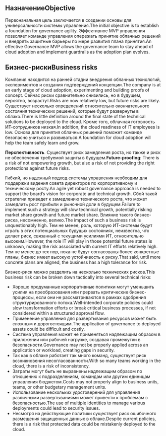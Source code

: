 <!-- TEMPLATE FILE - DO NOT ADD METADATA -->

## <a name="objective"></a><span data-ttu-id="3a632-101">Назначение</span><span class="sxs-lookup"><span data-stu-id="3a632-101">Objective</span></span>

<span data-ttu-id="3a632-102">Первоначальная цель заключается в создании основы для универсальности системы управления.</span><span class="sxs-lookup"><span data-stu-id="3a632-102">The initial objective is to establish a foundation for governance agility.</span></span> <span data-ttu-id="3a632-103">Эффективное MVP управления позволяет команде управления опережать принятие облачных решений и внедрять защитные барьеры по мере развития плана принятия.</span><span class="sxs-lookup"><span data-stu-id="3a632-103">An effective Governance MVP allows the governance team to stay ahead of cloud adoption and implement guardrails as the adoption plan evolves.</span></span>

## <a name="business-risks"></a><span data-ttu-id="3a632-104">Бизнес-риски</span><span class="sxs-lookup"><span data-stu-id="3a632-104">Business risks</span></span>

<span data-ttu-id="3a632-105">Компания находится на ранней стадии внедрения облачных технологий, экспериментов и создания подтверждений концепции.</span><span class="sxs-lookup"><span data-stu-id="3a632-105">The company is at an early stage of cloud adoption, experimenting and building proofs of concept.</span></span> <span data-ttu-id="3a632-106">Сейчас риски сравнительно снизились, но в будущем, вероятно, возрастут.</span><span class="sxs-lookup"><span data-stu-id="3a632-106">Risks are now relatively low, but future risks are likely.</span></span> <span data-ttu-id="3a632-107">Существует несколько определений относительно окончательного состояния технических решений, которые будут развернуты в облако.</span><span class="sxs-lookup"><span data-stu-id="3a632-107">There is little definition around the final state of the technical solutions to be deployed to the cloud.</span></span> <span data-ttu-id="3a632-108">Кроме того, облачная готовность ИТ-сотрудников низкая.</span><span class="sxs-lookup"><span data-stu-id="3a632-108">In addition, the cloud readiness of IT employees is low.</span></span> <span data-ttu-id="3a632-109">Основа для принятия облачных решений поможет команде безопасно учиться и развиваться.</span><span class="sxs-lookup"><span data-stu-id="3a632-109">A foundation for cloud adoption will help the team safely learn and grow.</span></span>

<span data-ttu-id="3a632-110">**Перспективность**. Существует риск замедления роста, но также и риск не обеспечения требуемой защиты в будущем.</span><span class="sxs-lookup"><span data-stu-id="3a632-110">**Future-proofing**: There is a risk of not empowering growth, but also a risk of not providing the right protections against future risks.</span></span>

<span data-ttu-id="3a632-111">Гибкий, но надежный подход системы управления необходим для поддержки видения совета директоров по корпоративному и техническому росту.</span><span class="sxs-lookup"><span data-stu-id="3a632-111">An agile yet robust governance approach is needed to support the board’s vision for corporate and technical growth.</span></span> <span data-ttu-id="3a632-112">Сбой такой стратегии приведет к замедлению технического роста, что может замедлить рост прибыли и рыночной доли в будущем.</span><span class="sxs-lookup"><span data-stu-id="3a632-112">Failure to implement such a strategy will slow technical growth, potentially risking market share growth and future market share.</span></span> <span data-ttu-id="3a632-113">Влияние такого бизнес-риска, несомненно, велико.</span><span class="sxs-lookup"><span data-stu-id="3a632-113">The impact of such a business risk is unquestionably high.</span></span> <span data-ttu-id="3a632-114">Тем не менее, роль, которую ИТ-системы будут играть в этих потенциальных будущих состояниях, неизвестна, что делает риск, связанный с текущими усилиями ИТ, относительно высоким.</span><span class="sxs-lookup"><span data-stu-id="3a632-114">However, the role IT will play in those potential future states is unknown, making the risk associated with current IT efforts relatively high.</span></span> <span data-ttu-id="3a632-115">Тем не менее до тех пор, пока не будут согласованы более конкретные планы, бизнес имеет высокую устойчивость к риску.</span><span class="sxs-lookup"><span data-stu-id="3a632-115">That said, until more concrete plans are aligned, the business has a high tolerance for risk.</span></span>

<span data-ttu-id="3a632-116">Бизнес-риск можно разделить на несколько технических рисков.</span><span class="sxs-lookup"><span data-stu-id="3a632-116">This business risk can be broken down tactically into several technical risks:</span></span>

- <span data-ttu-id="3a632-117">Хорошо продуманные корпоративные политики могут уменьшить усилия на преобразования или прервать критические бизнес-процессы, если они не рассматриваются в рамках одобрения структурированного потока.</span><span class="sxs-lookup"><span data-stu-id="3a632-117">Well-intended corporate policies could slow transformation efforts or break critical business processes, if not considered within a structured approval flow.</span></span>
- <span data-ttu-id="3a632-118">Применение управления для развертывания ресурсов может быть сложным и дорогостоящим.</span><span class="sxs-lookup"><span data-stu-id="3a632-118">The application of governance to deployed assets could be difficult and costly.</span></span>
- <span data-ttu-id="3a632-119">Система управления может не применяться надлежащим образом в приложении или рабочей нагрузке, создавая промежутки в безопасности.</span><span class="sxs-lookup"><span data-stu-id="3a632-119">Governance may not be properly applied across an application or workload, creating gaps in security.</span></span>
- <span data-ttu-id="3a632-120">Так как в облаке работает так много команд, существует риск возникновения несогласованности.</span><span class="sxs-lookup"><span data-stu-id="3a632-120">With so many teams working in the cloud, there is a risk of inconsistency.</span></span>
- <span data-ttu-id="3a632-121">Затраты могут быть не выравнены надлежащим образом по отношению к подразделениям, командам или другим единицам управления бюджетом.</span><span class="sxs-lookup"><span data-stu-id="3a632-121">Costs may not properly align to business units, teams, or other budgetary management units.</span></span>
- <span data-ttu-id="3a632-122">Использование нескольких удостоверений для управления различными развертываниями может привести к проблемам с безопасностью.</span><span class="sxs-lookup"><span data-stu-id="3a632-122">The use of multiple identities to manage various deployments could lead to security issues.</span></span>
- <span data-ttu-id="3a632-123">Несмотря на действующие политики существует риск ошибочного размещения защищенных данных в облаке.</span><span class="sxs-lookup"><span data-stu-id="3a632-123">Despite current policies, there is a risk that protected data could be mistakenly deployed to the cloud.</span></span>
